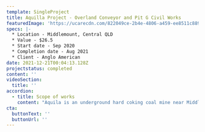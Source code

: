 ```yaml
---
template: SingleProject
title: Aquilla Project - Overland Conveyor and Pit G Civil Works
featuredImage: 'https://ucarecdn.com/822049ce-2b4e-4806-a459-ee8511c8890a/'
specs: |-
  * Location - Middlemount, Central QLD
  * Value - $26.5
  * Start date - Sep 2020 
  * Completion date - Aug 2021
  * Client - Anglo American
date: 2021-12-21T00:04:13.128Z
projectstatus: completed
content: ''
videoSection:
  title: ''
accordion:
  - title: Scope of works
    content: "Aquila is an underground hard coking coal mine near Middlemount, which will extend the life of Anglo American’s existing Capcoal underground operations by six years to 2028 and continue to optimise the Capcoal complex.\n\nSEE Civil's scope of works included raising the Pit G area of the project by 3m for flood immunity and involved upgrading the current road into the Pit, installing drainage culverts, piling works, structures for the conveyor foundations, precast retaining walls, bulk earthworks and pavements.\r\n\nThe Overland Conveyor area involved bulk earthworks, pavements, piling, structures footings, and finishing works for the incoming contractor to install the conveyor mech and elec."
cta:
  buttonText: ''
  buttonUrl: ''
---
```



